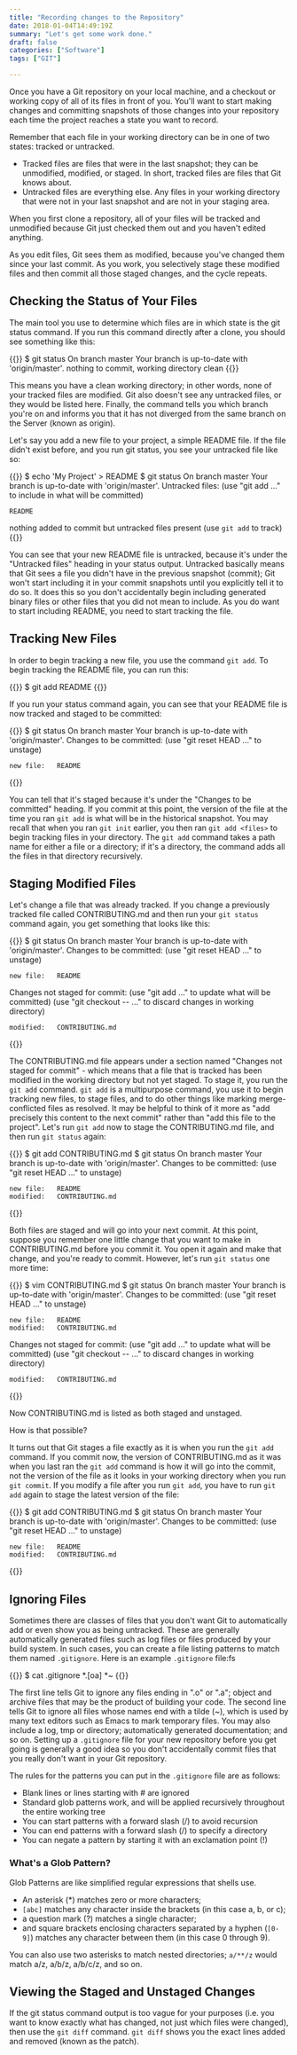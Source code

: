 ```yaml
---
title: "Recording changes to the Repository"
date: 2018-01-04T14:49:19Z
summary: "Let's get some work done."
draft: false
categories: ["Software"]
tags: ["GIT"]

---
```


Once you have a Git repository on your local machine, and a checkout or working copy of all 
of its files in front of you. You'll want to start making changes and committing snapshots 
of those changes into your repository each time the project reaches a state you want to record.

Remember that each file in your working directory can be in one of two states: tracked or untracked.

- Tracked files are files that were in the last snapshot; they can be unmodified, modified, 
  or staged. In short, tracked files are files that Git knows about.
- Untracked files are everything else. Any files in your working directory that were not 
  in your last snapshot and are not in your staging area. 

When you first clone a repository, all of your files will be tracked and unmodified 
because Git just checked them out and you haven't edited anything.

As you edit files, Git sees them as modified, because you've changed them since 
your last commit. As you work, you selectively stage these modified files and then 
commit all those staged changes, and the cycle repeats.

## Checking the Status of Your Files

The main tool you use to determine which files are in which state is the git status 
command. If you run this command directly after a clone, you should see something like this:

{{<highlight bash>}}
$ git status
On branch master
Your branch is up-to-date with 'origin/master'.
nothing to commit, working directory clean
{{</highlight>}}
 
This means you have a clean working directory; in other words, none of your tracked 
files are modified. Git also doesn't see any untracked files, or they would be listed 
here. Finally, the command tells you which branch you're on and informs you that it 
has not diverged from the same branch on the Server (known as origin). 

Let's say you add a new file to your project, a simple README file. If the file didn't 
exist before, and you run git status, you see your untracked file like so:

{{<highlight bash>}}
$ echo 'My Project' > README
$ git status
On branch master
Your branch is up-to-date with 'origin/master'.
Untracked files:
  (use "git add <file>..." to include in what will be committed)

    README

nothing added to commit but untracked files present (use `git add` to track)
{{</highlight>}}
 
You can see that your new README file is untracked, because it's under the "Untracked files" 
heading in your status output. Untracked basically means that Git sees a file you 
didn't have in the previous snapshot (commit); Git won't start including it in your commit 
snapshots until you explicitly tell it to do so. It does this so you don't accidentally 
begin including generated binary files or other files that you did not mean to 
include. As you do want to start including README, you need to start tracking the file.

## Tracking New Files

In order to begin tracking a new file, you use the command `git add`. To begin tracking the 
README file, you can run this:

{{<highlight bash>}}
$ git add README
{{</highlight>}}
 
If you run your status command again, you can see that your README file is now 
tracked and staged to be committed:

{{<highlight bash>}}
$ git status
On branch master
Your branch is up-to-date with 'origin/master'.
Changes to be committed:
  (use "git reset HEAD <file>..." to unstage)

    new file:   README
{{</highlight>}}

You can tell that it's staged because it's under the "Changes to be committed" heading. If you 
commit at this point, the version 
of the file at the time you ran `git add` is what will be in the historical snapshot. 
You may recall that when you ran `git init` earlier, you then ran `git add <files>` to begin 
tracking files in your directory. The `git add` command takes a path name for either a 
file or a directory; if it's a directory, the command adds all the files in that directory recursively.

## Staging Modified Files

Let's change a file that was already tracked. If you change a previously tracked file called 
CONTRIBUTING.md and then run your `git status` command again, you get something that looks like this:

{{<highlight bash>}}
$ git status
On branch master
Your branch is up-to-date with 'origin/master'.
Changes to be committed:
  (use "git reset HEAD <file>..." to unstage)

    new file:   README

Changes not staged for commit:
  (use "git add <file>..." to update what will be committed)
  (use "git checkout -- <file>..." to discard changes in working directory)

    modified:   CONTRIBUTING.md
{{</highlight>}}
 
The CONTRIBUTING.md file appears under a section named "Changes not staged for commit" - which 
means that a file that is tracked has been modified in the working directory but not yet 
staged. To stage it, you run the `git add` command. `git add` is a multipurpose command, 
you use it to begin tracking new files, to stage files, and to do other things like 
marking merge-conflicted files as resolved. It may be helpful to think of it more as 
"add precisely this content to the next commit" rather than "add this file to the project". 
Let's run `git add` now to stage the CONTRIBUTING.md file, and then run `git status` again:

{{<highlight bash>}}
$ git add CONTRIBUTING.md
$ git status
On branch master
Your branch is up-to-date with 'origin/master'.
Changes to be committed:
  (use "git reset HEAD <file>..." to unstage)

    new file:   README
    modified:   CONTRIBUTING.md
{{</highlight>}}
 
Both files are staged and will go into your next commit. At this point, suppose you 
remember one little change that you want to make in CONTRIBUTING.md before you 
commit it. You open it again and make that change, and you're ready to commit. 
However, let's run `git status` one more time:

{{<highlight bash>}}
$ vim CONTRIBUTING.md
$ git status
On branch master
Your branch is up-to-date with 'origin/master'.
Changes to be committed:
  (use "git reset HEAD <file>..." to unstage)

    new file:   README
    modified:   CONTRIBUTING.md

Changes not staged for commit:
  (use "git add <file>..." to update what will be committed)
  (use "git checkout -- <file>..." to discard changes in working directory)

    modified:   CONTRIBUTING.md
{{</highlight>}}
 
Now CONTRIBUTING.md is listed as both staged and unstaged. 

How is that possible? 

It turns out that Git stages a file exactly as it is when you run the `git add` command. 
If you commit now, the version of CONTRIBUTING.md as it was when you last ran the `git add` 
command is how it will go into the commit, not the version of the file as it 
looks in your working directory when you run `git commit`. If you modify a file after 
you run `git add`, you have to run `git add` again to stage the latest version of the file:

{{<highlight bash>}}
$ git add CONTRIBUTING.md
$ git status
On branch master
Your branch is up-to-date with 'origin/master'.
Changes to be committed:
  (use "git reset HEAD <file>..." to unstage)

    new file:   README
    modified:   CONTRIBUTING.md
{{</highlight>}}
 
## Ignoring Files

Sometimes there are classes of files that you don't want Git to automatically 
add or even show you as being untracked. These are generally automatically generated 
files such as log files or files produced by your build system. In such cases, you 
can create a file listing patterns to match them named `.gitignore`. Here is an 
example `.gitignore` file:fs

{{<highlight bash>}} 
$ cat .gitignore
*.[oa]
*~
{{</highlight>}}

The first line tells Git to ignore any files ending in ".o" or ".a"; object and archive 
files that may be the product of building your code. The second line tells Git to 
ignore all files whose names end with a tilde (~), which is used by many text 
editors such as Emacs to mark temporary files. You may also include a log, tmp or 
directory; automatically generated documentation; and so on. Setting up a `.gitignore` 
file for your new repository before you get going is generally a good idea so you don't 
accidentally commit files that you really don't want in your Git repository.

The rules for the patterns you can put in the `.gitignore` file are as follows:

- Blank lines or lines starting with # are ignored
- Standard glob patterns work, and will be applied recursively throughout the entire working tree
- You can start patterns with a forward slash (/) to avoid recursion
- You can end patterns with a forward slash (/) to specify a directory
- You can negate a pattern by starting it with an exclamation point (!)

### What's a Glob Pattern?

Glob Patterns are like simplified regular expressions that shells use. 

- An asterisk (*) matches zero or more characters; 
- `[abc]` matches any character inside the brackets (in this case a, b, or c); 
- a question mark (?) matches a single character; 
- and square brackets enclosing characters separated by a hyphen (`[0-9]`) matches any 
  character between them (in this case 0 through 9). 

You can also use two asterisks to match nested directories; `a/**/z` would match a/z, a/b/z, a/b/c/z, and so on.

## Viewing the Staged and Unstaged Changes

If the git status command output is too vague for your purposes (i.e. you 
want to know exactly what has changed, not just which files were changed), then 
use the `git diff` command. `git diff` shows you the exact lines added and removed
(known as the patch).
